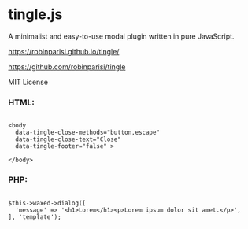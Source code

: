 # tingle.js

A minimalist and easy-to-use modal plugin written in pure JavaScript.


https://robinparisi.github.io/tingle/

https://github.com/robinparisi/tingle

MIT License

### HTML:

```

<body
  data-tingle-close-methods="button,escape"
  data-tingle-close-text="Close"
  data-tingle-footer="false" >

</body>

```

### PHP:

```

$this->waxed->dialog([
  'message' => '<h1>Lorem</h1><p>Lorem ipsum dolor sit amet.</p>',
], 'template');

```
